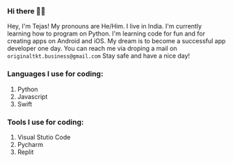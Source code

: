 ### Hi there 👋🏻

<!--
**TheOriginalTKT/TheOriginalTKT** is a ✨ _special_ ✨ repository because its `README.md` (this file) appears on your GitHub profile.

Here are some ideas to ge

- 🔭 I’m currently working on a Discord Bot
- 🌱 I’m currently learning ...
- 👯 I’m looking to collaborate on ...
- 🤔 I’m looking for help with ...
- 💬 Ask me about ...
- 📫 How to reach me: ...
- 😄 My Pronouns are He/Him
- ⚡ Fun fact: ...
-->
Hey, I'm Tejas! My pronouns are He/Him. I live in India. I'm currently learning how to program on Python. I'm learning code for fun and for creating apps on Android and iOS. My dream is to become a successful app developer one day. You can reach me via droping a mail on `originaltkt.business@gmail.com` Stay safe and have a nice day!

### Languages I use for coding:

1. Python
2. Javascript
3. Swift

### Tools I use for coding:

1. Visual Stutio Code
2. Pycharm
3. Replit 

